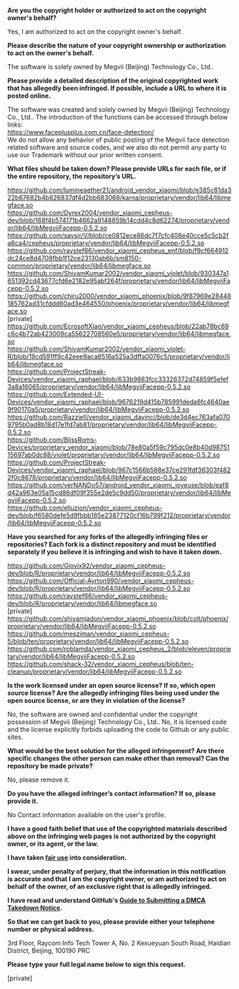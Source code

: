 **Are you the copyright holder or authorized to act on the copyright owner's behalf?**

Yes, I am authorized to act on the copyright owner's behalf.

**Please describe the nature of your copyright ownership or authorization to act on the owner's behalf.**

The software is solely owned by Megvii (Beijing) Technology Co., Ltd..

**Please provide a detailed description of the original copyrighted work that has allegedly been infringed. If possible, include a URL to where it is posted online.**

The software was created and solely owned by Megvii (Beijing) Technology Co., Ltd.. The introduction of the functions can be accessed through below links:  
https://www.faceplusplus.com.cn/face-detection/  
We do not allow any behavior of public posting of the Megvii face detection related software and source codes, and we also do not permit any party to use our Trademark without our prior written consent.

**What files should be taken down? Please provide URLs for each file, or if the entire repository, the repository’s URL.**

https://github.com/lumineaether21/android_vendor_xiaomi/blob/e385c81da322b67682b4b826837df4d2bb683068/karna/proprietary/vendor/lib64/libmegface.so  
https://github.com/Dyrex2004/vendor_xiaomi_cepheus-dev/blob/168f4b574171b4662a9148859b14cdd4c8d62274/proprietary/vendor/lib64/libMegviiFacepp-0.5.2.so  
https://github.com/savsir/V/blob/ce0812ece86dc7f7cfc408e40cce5c5cb2fa8ca4/cepheus/proprietary/vendor/lib64/libMegviiFacepp-0.5.2.so  
https://github.com/raystef66/vendor_xiaomi_cepheus_enf/blob/f9cf664912dc24ce8d4708fbb1f12ce23130ab6b/sm8150-common/proprietary/vendor/lib64/libmegface.so  
https://github.com/ShivamKumar2002/vendor_xiaomi_violet/blob/930347a1651392cd43677cfd6e2182e95abf264f/proprietary/vendor/lib64/libMegviiFacepp-0.5.2.so  
https://github.com/chiru2000/vendor_xiaomi_phoenix/blob/9f87969e28448185762ad31cfddd60ad3e464550/phoenix/proprietary/vendor/lib64/libmegface.so  
[private]  
https://github.com/EcrosoftXiao/vendor_xiaomi_cepheus/blob/22ab78bc69c6c4b72ab423009ca55622708560e5/proprietary/vendor/lib64/libmegface.so  
https://github.com/ShivamKumar2002/vendor_xiaomi_violet-R/blob/19cd591ff9c42eee9aca8516a525a3dffa0076c5/proprietary/vendor/lib64/libmegface.so  
https://github.com/ProjectStreak-Devices/vendor_xiaomi_raphael/blob/633b9883fcc33326372d74859f5efef3a8a16065/proprietary/vendor/lib64/libMegviiFacepp-0.5.2.so  
https://github.com/Extended-UI-Devices/vendor_xiaomi_raphael/blob/9676219d415b785991deda6fc4640ae9f90170a5/proprietary/vendor/lib64/libMegviiFacepp-0.5.2.so  
https://github.com/Razziell/vendor_xiaomi_davinci/blob/de3d4ec763afa0709795b0ad8b18d17e1fd7ab81/proprietary/vendor/lib64/libMegviiFacepp-0.5.2.so  
https://github.com/BlissRoms-Devices/proprietary_vendor_xiaomi/blob/78e80a5f59c795dc0e8b40d9875115697ab0dc88/violet/proprietary/vendor/lib64/libMegviiFacepp-0.5.2.so  
https://github.com/ProjectStreak-Devices/vendor_xiaomi_raphael/blob/967c1566b588e37ce291fdf36303f4822f0c8678/proprietary/vendor/lib64/libMegviiFacepp-0.5.2.so  
https://github.com/verNANDo57/android_vendor_xiaomi_joyeuse/blob/eaf8d42a963e05a15cd86df09f355e2de5c9dd50/proprietary/vendor/lib64/libMegviiFacepp-0.5.2.so  
https://github.com/elluzion/vendor_xiaomi_cepheus-dev/blob/f6580defe5d9fbbb185e23877120cf16b799f212/proprietary/vendor/lib64/libMegviiFacepp-0.5.2.so  

**Have you searched for any forks of the allegedly infringing files or repositories? Each fork is a distinct repository and must be identified separately if you believe it is infringing and wish to have it taken down.**

https://github.com/Giovix92/vendor_xiaomi_cepheus-dev/blob/R/proprietary/vendor/lib64/libMegviiFacepp-0.5.2.so  
https://github.com/Official-Ayrton990/vendor_xiaomi_cepheus-dev/blob/R/proprietary/vendor/lib64/libMegviiFacepp-0.5.2.so  
https://github.com/raystef66/vendor_xiaomi_cepheus-dev/blob/R/proprietary/vendor/lib64/libmegface.so  
[private]  
https://github.com/shivamjadon/vendor_xiaomi_phoenix/blob/colt/phoenix/proprietary/vendor/lib64/libMegviiFacepp-0.5.2.so  
https://github.com/mesziman/vendor_xiaomi_cepheus-5/blob/ten/proprietary/vendor/lib64/libMegviiFacepp-0.5.2.so  
https://github.com/roblamda/vendor_xiaomi_cepheus_2/blob/eleven/proprietary/vendor/lib64/libMegviiFacepp-0.5.2.so  
https://github.com/shack-32/vendor_xiaomi_cepheus/blob/ten-cleanup/proprietary/vendor/lib64/libMegviiFacepp-0.5.2.so

**Is the work licensed under an open source license? If so, which open source license? Are the allegedly infringing files being used under the open source license, or are they in violation of the license?**

No, the software are owned and confidential under the copyright possession of Megvii (Beijing) Technology Co., Ltd.. No, it is licensed code and the license explicitly forbids uploading the code to Github or any public sites.

**What would be the best solution for the alleged infringement? Are there specific changes the other person can make other than removal? Can the repository be made private?**

No, please remove it.

**Do you have the alleged infringer’s contact information? If so, please provide it.**

No Contact information available on the user's profile.

**I have a good faith belief that use of the copyrighted materials described above on the infringing web pages is not authorized by the copyright owner, or its agent, or the law.**

**I have taken <a href="https://www.lumendatabase.org/topics/22">fair use</a> into consideration.**

**I swear, under penalty of perjury, that the information in this notification is accurate and that I am the copyright owner, or am authorized to act on behalf of the owner, of an exclusive right that is allegedly infringed.**

**I have read and understand GitHub's <a href="https://docs.github.com/articles/guide-to-submitting-a-dmca-takedown-notice/">Guide to Submitting a DMCA Takedown Notice</a>.**

**So that we can get back to you, please provide either your telephone number or physical address.**

3rd Floor, Raycom Info Tech Tower A, No. 2 Kexueyuan South Road, Haidian District, Beijing, 100190 PRC

**Please type your full legal name below to sign this request.**

[private]
